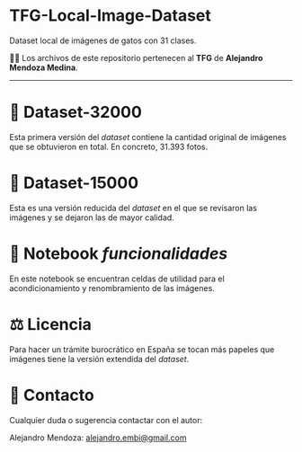 # TFG-Local-Image-Dataset
Dataset local de imágenes de gatos con 31 clases.

🙋‍♂️ Los archivos de este repositorio pertenecen al **TFG** de **Alejandro Mendoza Medina**.

----------------------

# 📂 Dataset-32000

Esta primera versión del *dataset* contiene la cantidad original de imágenes que se obtuvieron en total. En concreto, 31.393 fotos. 

# 📂 Dataset-15000

Esta es una versión reducida del *dataset* en el que se revisaron las imágenes y se dejaron las de mayor calidad.

# 📓 Notebook *funcionalidades*

En este notebook se encuentran celdas de utilidad para el acondicionamiento y renombramiento de las imágenes.

# ⚖️ Licencia

Para hacer un trámite burocrático en España se tocan más papeles que imágenes tiene la versión extendida del *dataset*.

# 👤 Contacto

Cualquier duda o sugerencia contactar con el autor:

Alejandro Mendoza: alejandro.embi@gmail.com